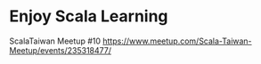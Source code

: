 # Enjoy Scala Learning
 
ScalaTaiwan Meetup #10
https://www.meetup.com/Scala-Taiwan-Meetup/events/235318477/
